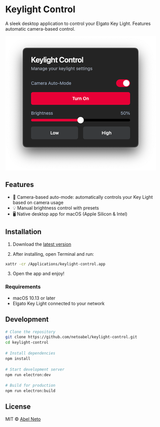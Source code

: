 # Keylight Control

A sleek desktop application to control your Elgato Key Light. Features automatic camera-based control.

![App Screenshot](screenshots/app.png)

## Features

- 🎥 Camera-based auto-mode: automatically controls your Key Light based on camera usage
- 💡 Manual brightness control with presets
- 🖥️ Native desktop app for macOS (Apple Silicon & Intel)

## Installation

1. Download the [latest version](https://github.com/netoabel/keylight-control/releases/latest)

2. After installing, open Terminal and run:

```bash
xattr -cr /Applications/keylight-control.app
```

3. Open the app and enjoy!

### Requirements

- macOS 10.13 or later
- Elgato Key Light connected to your network

## Development

```bash
# Clone the repository
git clone https://github.com/netoabel/keylight-control.git
cd keylight-control

# Install dependencies
npm install

# Start development server
npm run electron:dev

# Build for production
npm run electron:build
```

## License

MIT © [Abel Neto](https://github.com/netoabel)

